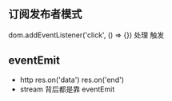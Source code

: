## 订阅发布者模式
dom.addEventListener('click', () => {})
处理
触发

## eventEmit
- http
res.on('data')
res.on('end')
- stream
背后都是靠 eventEmit